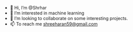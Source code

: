 - 👋 Hi, I’m @Shrhar
- 👀 I’m interested in machine learning
- 💞️ I’m looking to collaborate on some interesting projects.
- 📫 To reach me shreeharan59@gmail.com
